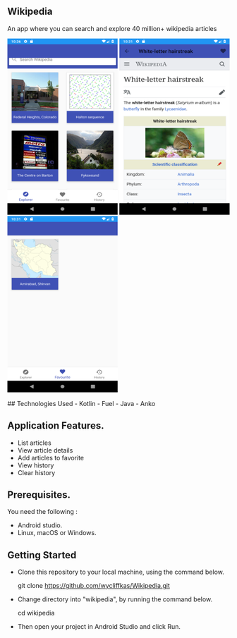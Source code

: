 ## Wikipedia
An app where you can search and explore 40 million+ wikipedia articles

<p float="left">
<img src="https://github.com/wycliffkas/Wikipedia/blob/master/shot1.png" width="250" height="400" />
<img src="https://github.com/wycliffkas/Wikipedia/blob/master/shot2.png" width="250" height="400" />
<img src="https://github.com/wycliffkas/Wikipedia/blob/master/shot3.png" width="250" height="400" />
</p>
## Technologies Used
- Kotlin
- Fuel
- Java
- Anko

## Application Features.
- List articles
- View article details
- Add articles to favorite
- View history
- Clear history

## Prerequisites.

You need the following :
- Android studio.
- Linux, macOS or Windows.

## Getting Started

- Clone this repository to your local machine, using the command below.

   git clone https://github.com/wycliffkas/Wikipedia.git

- Change directory into "wikipedia", by running the command below.

   cd wikipedia

- Then open your project in Android Studio and click Run.
